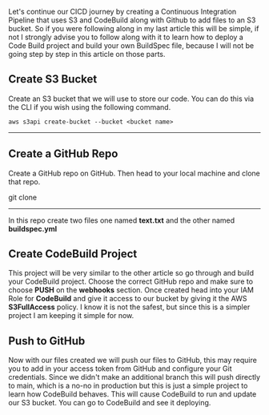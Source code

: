 Let's continue our CICD journey by creating a Continuous Integration Pipeline that uses S3 and CodeBuild along with Github to add files to an S3 bucket. So if you were following along in my last article this will be simple, if not I strongly advise you to follow along with it to learn how to deploy a Code Build project and build your own BuildSpec file, because I will not be going step by step in this article on those parts.


## Create S3 Bucket
Create an S3 bucket that we will use to store our code. You can do this via the CLI if you wish using the following command.

``aws s3api create-bucket --bucket <bucket name>``
***

## Create a GitHub Repo
Create a GitHub repo on GitHub. Then head to your local machine and clone that repo.

git clone <URL of Repo>
***


In this repo create two files one named **text.txt** and the other named **buildspec.yml**

## Create CodeBuild Project
This project will be very similar to the other article so go through and build your CodeBuild project. Choose the correct GitHub repo and make sure to choose **PUSH** on the **webhooks** section. Once created head into your IAM Role for **CodeBuild** and give it access to our bucket by giving it the AWS **S3FullAccess** policy. I know it is not the safest, but since this is a simpler project I am keeping it simple for now.

## Push to GitHub
Now with our files created we will push our files to GitHub, this may require you to add in your access token from GitHub and configure your Git credentials. Since we didn't make an additional branch this will push directly to main, which is a no-no in production but this is just a simple project to learn how CodeBuild behaves. This will cause CodeBuild to run and update our S3 bucket. You can go to CodeBuild and see it deploying.
